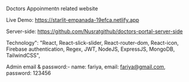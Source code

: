 Doctors Appoinmentn related website

Live Demo: https://starlit-empanada-19efca.netlify.app

Server-side: https://github.com/Nusratgithub/doctors-portal-server-side

Technology": "React, React-slick-slider, React-router-dom, React-icon, Firebase authentication, Regex, JWT, NodeJS, ExpressJS, MongoDB, TailwindCSS",

Admin email & password:-
name: fariya,
email: fariya@gmail.com,
password: 123456
